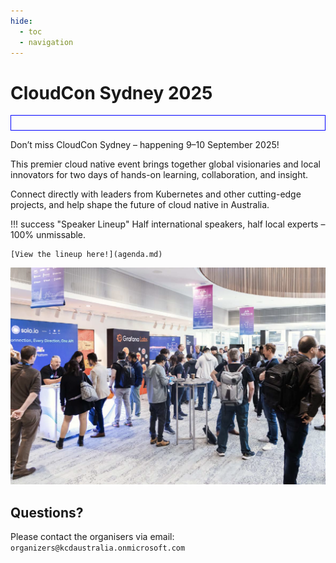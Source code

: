 ```yaml
---
hide:
  - toc
  - navigation
---
```


<style>
  #countdown_container {
    border: 1px solid blue;
    font-align: center;
    padding-left: 2em;
  }
  #demo {
    background-color: palegreen;
  }
</style>

# CloudCon Sydney 2025

<div id="countdown_container">
    <!-- Display the countdown timer in an element -->
    <h3 id="demo"></h3>
</div>

<script>
// Set the date we're counting down to
var countDownDate = new Date("Sep 9, 2025 09:00:00").getTime();

// Update the count down every 1 second
var x = setInterval(function() {

  // Get today's date and time
  var now = new Date().getTime();

  // Find the distance between now and the count down date
  var distance = countDownDate - now;

  // Time calculations for days, hours, minutes and seconds
  var days = Math.floor(distance / (1000 * 60 * 60 * 24));
  var hours = Math.floor((distance % (1000 * 60 * 60 * 24)) / (1000 * 60 * 60));
  var minutes = Math.floor((distance % (1000 * 60 * 60)) / (1000 * 60));
  var seconds = Math.floor((distance % (1000 * 60)) / 1000);

  // Display the result in the element with id="demo"
  document.getElementById("demo").innerHTML = "Countdown to CloudCon: " + days + "days " + hours + "hours "
  + minutes + "mins " + seconds + "seconds ";

  // If the count down is finished, write some text
  if (distance < 0) {
    clearInterval(x);
    document.getElementById("demo").innerHTML = "<a href=\"https://regonsite.eventsair.com/cloudcon-2025/registration/Site/Register\"><h3>GOT FOMO? Grab a day 2 ticket for $88!</h3></a>";
  }
}, 1000);
</script>

Don’t miss CloudCon Sydney – happening 9–10 September 2025!

This premier cloud native event brings together global visionaries and local innovators for two days of hands-on learning, collaboration, and insight.

Connect directly with leaders from Kubernetes and other cutting-edge projects, and help shape the future of cloud native in Australia.

!!! success "Speaker Lineup"
    Half international speakers, half local experts – 100% unmissable.

    [View the lineup here!](agenda.md)

![KCD 2024](images/lobby.png)

## Questions?

Please contact the organisers via email: `organizers@kcdaustralia.onmicrosoft.com`